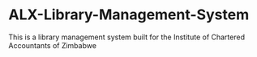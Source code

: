 # ALX-Library-Management-System
This is a library management system built for the Institute of Chartered Accountants of Zimbabwe
